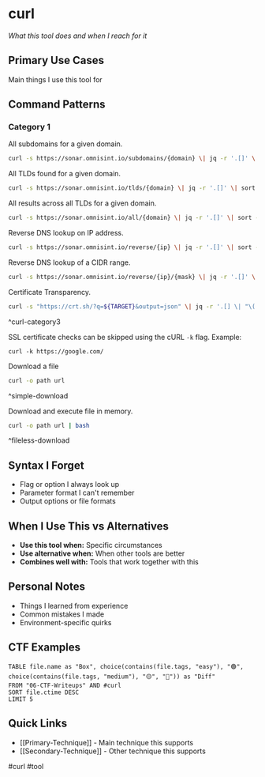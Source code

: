 # curl

_What this tool does and when I reach for it_

## Primary Use Cases

Main things I use this tool for

## Command Patterns

### Category 1

All subdomains for a given domain.
```bash
curl -s https://sonar.omnisint.io/subdomains/{domain} \| jq -r '.[]' \| sort -u
```

All TLDs found for a given domain.
```bash
curl -s https://sonar.omnisint.io/tlds/{domain} \| jq -r '.[]' \| sort -u
```

All results across all TLDs for a given domain.
```bash
curl -s https://sonar.omnisint.io/all/{domain} \| jq -r '.[]' \| sort -u
```

Reverse DNS lookup on IP address.
```bash
curl -s https://sonar.omnisint.io/reverse/{ip} \| jq -r '.[]' \| sort -u
```

Reverse DNS lookup of a CIDR range.
```bash
curl -s https://sonar.omnisint.io/reverse/{ip}/{mask} \| jq -r '.[]' \| sort -u
```

Certificate Transparency.
```bash
curl -s "https://crt.sh/?q=${TARGET}&output=json" \| jq -r '.[] \| "\(.name_value)\n\(.common_name)"' \| sort -u
```
^curl-category3

SSL certificate checks can be skipped using the cURL `-k` flag.
Example:
```shell
curl -k https://google.com/
```

Download a file
```bash
curl -o path url
```
^simple-download

Download and execute file in memory.
```bash
curl -o path url | bash
```
^fileless-download

## Syntax I Forget

- Flag or option I always look up
- Parameter format I can't remember
- Output options or file formats

## When I Use This vs Alternatives

- **Use this tool when:** Specific circumstances
- **Use alternative when:** When other tools are better
- **Combines well with:** Tools that work together with this

## Personal Notes

- Things I learned from experience
- Common mistakes I made
- Environment-specific quirks

## CTF Examples

```dataview
TABLE file.name as "Box", choice(contains(file.tags, "easy"), "🟢", choice(contains(file.tags, "medium"), "🟡", "🔴")) as "Diff"
FROM "06-CTF-Writeups" AND #curl
SORT file.ctime DESC
LIMIT 5
```

## Quick Links

- [[Primary-Technique]] - Main technique this supports
- [[Secondary-Technique]] - Other technique this supports

#curl #tool